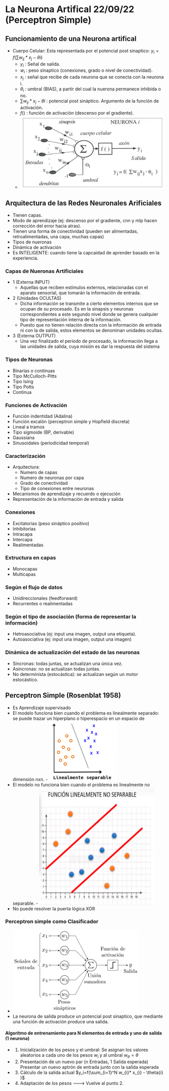# La Neurona Artifical 22/09/22 (Perceptron Simple)

## Funcionamiento de una Neurona artifical
- Cuerpo Celular: Esta representada por el potencial post sinaptico:  $y_i=f(\sum w_{ij}*x_j - \theta{i} )$
    - $y_i$ : Señal de salida.
    - $w_i$ : peso sinaptico (conexiones, grado o nivel de conectividad).
    - $x_j$ : señal que recibe de cada neurona que se conecta con la neurona i.
    - $\theta_i$ : umbral (BIAS), a partir del cual la nuerona permanece inhibida o no.
    - $\sum w_{ij}*x_j - \theta{i}$ : potencial post sináptico. Argumento de la función de activación.
    - $f()$ : función de activación (descenso por el gradiente). 
    - ![Perceptron Simple](img/perceptron.jpg "Perceptron Simple")

## Arquitectura de las Redes Neuronales Arificiales
- Tienen capas.
- Modo de aprendizaje (ej: descenso por el gradiente, cnn y mlp hacen corrección del error hacia atras).
- Tienen una forma de conectividad (pueden ser alimentadas, retroalimentadas, una capa, muchas capas)
- Tipos de nueronas
- Dinámica de activación
- Es INTELIGENTE: cuando tiene la capcaidad de aprender basado en la experiencia.

### Capas de Nueronas Artificiales
- 1 (Externa INPUT)
    - Aquellas que reciben estímulos externos, relacionadas con el aparato sensorial, que tomarán la información de entrada.
- 2 (Unidades OCULTAS)
    - Dicha información se transmite a cierto elementos internos que se ocupan de su procesado. Es en la sinapsis y neuronas correspondientes a este segundo nivel donde se genera cualquier tipo de representación interna de la información. 
    - Puesto que no tienen relación directa con la información de entrada ni con la de salida, estos elementos se denominan unidades ocultas.
- 3 (Externa OUTPUT)
    - Una vez finalizado el período de procesado, la información llega a las unidades de salida, cuya misión es dar la respuesta del sistema

### Tipos de Neuronas
- Binarias o continuas
- Tipo McCulloch-Pitts
- Tipo Ising
- Tipo Potts
- Continua

### Funciones de Activación
- Función indentidad (Adalina)
- Función excalón (perceptron simple y Hopfield discreta)
- Lineal a tramos
- Tipo sigmoide (BP, derivable)
- Gaussiana
- Sinusoidales (periodicidad temporal)

### Caracterización
- Arquitectura:
    - Numero de capas
    - Numero de neuronas por capa
    - Grado de conectividad
    - Tipo de conexiones entre neuronas
- Mecanismos de aprendizaje y recuerdo o ejecución
- Representación de la información de entrada y salida

### Conexiones
- Excitatorias (peso sináptico positivo)
- Inhibitorias
- Intracapa
- Intercapa
- Realimentadas

### Extructura en capas
- Monocapas
- Multicapas

### Según el flujo de datos
- Unidireccionales (feedforward)
- Recurrentes o realimentadas

### Según el tipo de asociación (forma de representar la información)
- Hetroasociativa (ej: input una imagen, output una etiqueta). 
- Autoasociativa (ej: input una imagen, output una imagen)

### Dinámica de actualización del estado de las neuronas
- Síncronas: todas juntas, se actualizan una única vez. 
- Asíncronas: no se actualizan todas juntas.
- No determinista (estocástica): se actualizan según un motor estocástico.

## Perceptron Simple (Rosenblat 1958) 
- Es Aprendizaje supervisado
- El modelo funciona bien cuando el problema es linealmente separado: se puede trazar un hiperplano o  hiperespacio en un espacio de dimensión nxn.  - ![Linealmente_separable](img/funcion_linealmente_separable.png "Linealmente_separable")
- El modelo no funciona bien cuando el problema es linealmente no separable.   - ![Linealmente_no_separable](img/funcion_linealmente_no_separable.png "Linealmente_no_separable")
- No puede resolver la puerta lógica XOR

### Perceptron simple como Clasificador
- ![perceptron_simple](img/perceptron_simple.png "perceptron_simple")
- La neurona de salida produce un potencial post sinaptico, que mediante una función de activación produce una salida.

#### Algoritmo de entrenamiento para N elementos de entrada y uno de salida (1 neurona)
- 1. Inicialización de los pesos y el umbral:
    Se asignan los valores aleatorios a cada uno de los pesos $w_i$ y al umbral $w_{\theta}=\theta$
- 2. Presentación de un nuevo par (n Entradas, 1 Salida esperada)
    Presentar un nuevo aptrón de entrada junto con la salida esperada
- 3. Cálculo de la salida actual
    $y_i=f(\sum_{i=1}^N  w_{i}* x_{i} - \theta{i} )$
- 4. Adaptación de los pesos ---> Vuelve al punto 2.
